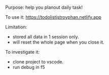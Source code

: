Purpose: help you planout daily task! 

To use it: https://todolistjstroyphan.netlify.app

Limitation: 
- stored all data in 1 session only.
- will reset the whole page when you close it.

To investigate it: 
- clone project to vscode.
- run debug in f5
